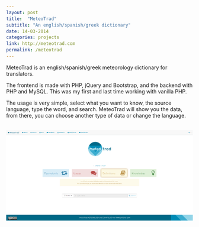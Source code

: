 ```yaml
---
layout: post
title:  "MeteoTrad"
subtitle: "An english/spanish/greek dictionary"
date: 14-03-2014
categories: projects
link: http://meteotrad.com
permalink: /meteotrad
---
```


MeteoTrad is an english/spanish/greek meteorology dictionary for translators.

The frontend is made with PHP, jQuery and Bootstrap, and the backend with PHP and MySQL. This was my first and last time working with vanilla PHP.

The usage is very simple, select what you want to know, the source language, type the word, and search. MeteoTrad will show you the data, from there, you can choose another type of data or change the language.

<br>

<div class="row">
    <div class="col-xs-12 col-sm-12 col-md-12">
        <a href="#" class="thumbnail">
            <img src="/images/meteo1.png" class="img-responsive">
        </a>
    </div>
</div>

